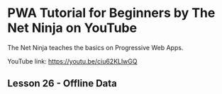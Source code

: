 # PWA Tutorial for Beginners by The Net Ninja on YouTube

The Net Ninja teaches the basics on Progressive Web Apps.

YouTube link: https://youtu.be/ciu62KLlwGQ

## Lesson 26 - Offline Data